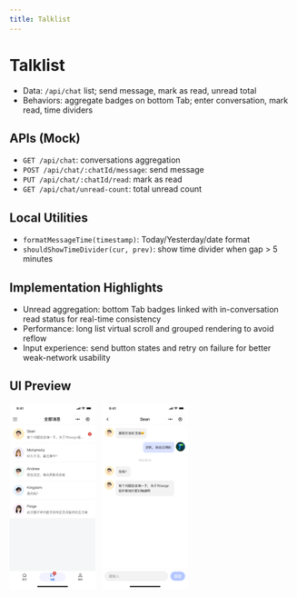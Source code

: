 ```yaml
---
title: Talklist
---
```


# Talklist

- Data: `/api/chat` list; send message, mark as read, unread total
- Behaviors: aggregate badges on bottom Tab; enter conversation, mark read, time dividers

## APIs (Mock)

- `GET /api/chat`: conversations aggregation
- `POST /api/chat/:chatId/message`: send message
- `PUT /api/chat/:chatId/read`: mark as read
- `GET /api/chat/unread-count`: total unread count

## Local Utilities

- `formatMessageTime(timestamp)`: Today/Yesterday/date format
- `shouldShowTimeDivider(cur, prev)`: show time divider when gap > 5 minutes

## Implementation Highlights

- Unread aggregation: bottom Tab badges linked with in-conversation read status for real-time consistency
- Performance: long list virtual scroll and grouped rendering to avoid reflow
- Input experience: send button states and retry on failure for better weak-network usability

## UI Preview

<div style="display: flex; gap: 12px; align-items: flex-start;">
  <img src="../../images/talklist.png" alt="Talklist Preview" style="flex: 1 1 0; max-width: 30%; height: auto;" />
  <img src="../../images/notice.png" alt="Talklist Notice Preview" style="flex: 1 1 0; max-width: 30%; height: auto;" />
</div>

